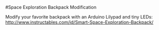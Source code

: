 #Space Exploration Backpack Modification

Modify your favorite backpack with an Arduino Lilypad and tiny LEDs:
http://www.instructables.com/id/Smart-Space-Exploration-Backpack/
